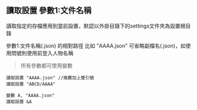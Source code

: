 ## 讀取設置 參數1:文件名稱
讀取指定的存檔應用到當前設置，默認以外掛目錄下的settings文件夾為設置根目錄

參數1:文件名稱(.json) 的相對路徑 比如 "AAAA.json" 可省略副檔名(.json)，如使用問號則使用前登入人物名稱

> 所有參數都可使用變數

```
讀取設置 "AAAA.json" //推薦加上雙引號
讀取設置 "ABCD/AAAA"

變數 A, "AAAA.json"
讀取設置 &A


```